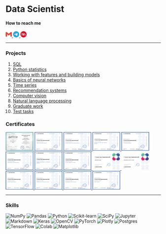 # Data Scientist

#### How to reach me
<p>
  <a href="http://berezovsky.stanislav@gmail.com">
    <img src="Images/gmail-color.svg" width="20" height="20" alt="Gmail">
  </a>
  <a href="https://t.me/bonkers_laziest_savvy">
    <img src="Images/telegram-color.svg" width="20" height="20" alt="Telegram">
  </a>
  <a href="https://hh.ru/">
    <img src="Images/hh-color.png" width="20" height="20" alt="HH">
  </a>
</p>

---
<!--
### Education
[<img src='https://cdn.jsdelivr.net/npm/simple-icons@3.0.1/icons/github.svg' alt='github' height='40'>](https://github.com/bersv) 
### Work expirience-->

### Projects
1. [SQL](https://github.com/bersv/bersv.github.io/tree/main/Projects/01_SQL)
2. [Python statistics](https://github.com/bersv/bersv.github.io/tree/main/Projects/02_Python_statistics)
3. [Working with features and building models](https://github.com/bersv/bersv.github.io/tree/main/Projects/03_Working_with_features_and_building_models)
4. [Basics of neural networks](https://github.com/bersv/bersv.github.io/tree/main/Projects/04_Basics_of_neural_networks/Introduction_to_Convolutional_NNs)
5. [Time series](https://github.com/bersv/bersv.github.io/tree/main/Projects/05_Time_series)
6. [Recommendation systems](https://github.com/bersv/bersv.github.io/tree/main/Projects/06_Recommendation_systems)
7. [Computer vision](https://github.com/bersv/bersv.github.io/tree/main/Projects/07_Computer_vision)
8. [Natural language processing](https://github.com/bersv/bersv.github.io/tree/main/Projects/08_Natural_language_processing)
9. [Graduate work](https://github.com/bersv/bersv.github.io/tree/main/Projects/09_Graduate_work)
10. [Test tasks](https://github.com/bersv/bersv.github.io/tree/main/Projects/10_Test_tasks)

### Certificates
<!--лнррдуулнг
-->

<!--
<html lang="en">
<head>
<meta charset="UTF-8">
<title>Image Hover Effect</title>
<style>
  .hover-zoom img {
    transition: transform 0.5s; /* Анимация плавного увеличения */
  }
  .hover-zoom img:hover {
    transform: scale(5); /* Увеличение в 2 раза */
  }
</style>
</head>
<body>
  <div class="hover-zoom">
    <a href="Certificates/01_SQL.pdf">
      <img src="Certificates/01_SQL.png" width="90" height="60">
    </a>
    <a href="Certificates/02_Python_basics.pdf">
      <img src="Certificates/02_Python_basics.png" width="90" height="60">
    </a>
    <a href="Certificates/03_Python_libraries_for_data_analysis.pdf">
      <img src="Certificates/03_Python_libraries_for_data_analysis.png" width="90" height="60">
    </a>
    <a href="Certificates/04_Python_statistics.pdf">
      <img src="Certificates/04_Python_statistics.png" width="90" height="60">
    </a>
    <a href="Certificates/05_Mathematics_for_data_science.pdf">
      <img src="Certificates/05_Mathematics_for_data_science.png" width="90" height="60">
    </a>
    <a href="Certificates/06_Working_with_features_and_building_models.pdf">
      <img src="Certificates/06_Working_with_features_and_building_models.png" width="90" height="60">
    </a>
    <a href="Certificates/07_Basics_of_neural_networks.pdf">
      <img src="Certificates/07_Basics_of_neural_networks.png" width="90" height="60">
    </a>
    <a href="Certificates/08_Time_series.pdf">
      <img src="Certificates/08_Time_series.png" width="90" height="60">
    </a>
    <a href="Certificates/09_Recommendation_systems.pdf">
      <img src="Certificates/09_Recommendation_systems.png" width="90" height="60">
    </a>
    <a href="Certificates/10_Computer_vision.pdf">
      <img src="Certificates/10_Computer_vision.png" width="90" height="60">
    </a>
    <a href="Certificates/11_Natural_language_processing.pdf">
      <img src="Certificates/11_Natural_language_processing.png" width="90" height="60">
    </a>
    <a href="Certificates/12_Data_project_management.pdf">
      <img src="Certificates/12_Data_project_management.png" width="90" height="60">
    </a>
    <a href="Certificates/13_Data_scientist.pdf">
      <img src="Certificates/13_Data_scientist.png" width="90" height="60">
    </a>
  </div>
</body>
</html>

1. [SQL](Certificates/01_SQL.pdf)
2. [Python basics](Certificates/02_Python_basics.pdf)
3. [Python libraries for data analysis](Certificates/03_Python_libraries_for_data_analysis.pdf)
4. [Python statistics](Certificates/04_Python_statistics.pdf)
5. [Mathematics for data science](Certificates/05_Mathematics_for_data_science.pdf)
6. [Working with features and building models](Certificates/06_Working_with_features_and_building_models.pdf)
7. [Basics of neural networks](Certificates/07_Basics_of_neural_networks.pdf)
8. [Time series](Certificates/08_Time_series.pdf)
9. [Recommendation systems](Certificates/09_Recommendation_systems.pdf)
10. [Computer vision](Certificates/10_Computer_vision.pdf)
11. [Natural language processing](Certificates/11_Natural_language_processing.pdf)
12. [Data project management](Certificates/12_Data_project_management.pdf)
13. [Data scientist](Certificates/13_Data_scientist.pdf)-->

<div>
  <a href="Certificates/14_DS_diploma.jpg">
    <img src="Certificates/14_DS_diploma.jpg" width="90" height="60">
  </a>
  <a href="Certificates/01_SQL.pdf">
    <img src="Certificates/01_SQL.png" width="90" height="60">
  </a>
  <a href="Certificates/02_Python_basics.pdf">
    <img src="Certificates/02_Python_basics.png" width="90" height="60">
  </a>
  <a href="Certificates/03_Python_libraries_for_data_analysis.pdf">
    <img src="Certificates/03_Python_libraries_for_data_analysis.png" width="90" height="60">
  </a>
  <a href="Certificates/04_Python_statistics.pdf">
    <img src="Certificates/04_Python_statistics.png" width="90" height="60">
  </a>
  <a href="Certificates/05_Mathematics_for_data_science.pdf">
    <img src="Certificates/05_Mathematics_for_data_science.png" width="90" height="60">
  </a>
  <a href="Certificates/06_Working_with_features_and_building_models.pdf">
    <img src="Certificates/06_Working_with_features_and_building_models.png" width="90" height="60">
  </a>
  <a href="Certificates/07_Basics_of_neural_networks.pdf">
    <img src="Certificates/07_Basics_of_neural_networks.png" width="90" height="60">
  </a>
  <a href="Certificates/08_Time_series.pdf">
    <img src="Certificates/08_Time_series.png" width="90" height="60">
  </a>
  <a href="Certificates/09_Recommendation_systems.pdf">
    <img src="Certificates/09_Recommendation_systems.png" width="90" height="60">
  </a>
  <a href="Certificates/10_Computer_vision.pdf">
    <img src="Certificates/10_Computer_vision.png" width="90" height="60">
  </a>
  <a href="Certificates/11_Natural_language_processing.pdf">
    <img src="Certificates/11_Natural_language_processing.png" width="90" height="60">
  </a>
  <a href="Certificates/12_Data_project_management.pdf">
    <img src="Certificates/12_Data_project_management.png" width="90" height="60">
  </a>
  <a href="Certificates/13_Data_scientist.pdf">
    <img src="Certificates/13_Data_scientist.png" width="90" height="60">
  </a>
</div>


---

### Skills

![NumPy](https://img.shields.io/badge/numpy-%23013243.svg?style=flat-square&logo=numpy&logoColor=white)
![Pandas](https://img.shields.io/badge/Pandas-2C2D72?style=flat-square&logo=pandas&logoColor=white)
![Python](https://img.shields.io/badge/Python-14354C?style=flat-square&logo=python&logoColor=white)
![Scikit-learn](https://img.shields.io/badge/scikit_learn-F7931E?style=flat-square&logo=scikit-learn&logoColor=white)
![SciPy](https://img.shields.io/badge/SciPy-654FF0?style=flat-square&logo=SciPy&logoColor=white)
![Jupyter](https://img.shields.io/badge/Jupyter-F37626.svg?style=flat-square&logo=Jupyter&logoColor=white)
![Markdown](https://img.shields.io/badge/Markdown-000000?style=flat-square&logo=markdown&logoColor=white)
![Keras](https://img.shields.io/badge/Keras-FF0000?style=flat-square&logo=keras&logoColor=white)
![OpenCV](https://img.shields.io/badge/OpenCV-5C3EE8?style=flat-square&logo=opencv&logoColor=white)
![PyTorch](https://img.shields.io/badge/PyTorch-EE4C2C?style=flat-square&logo=pytorch&logoColor=white)
![Plotly](https://img.shields.io/badge/Plotly-%233F4F75.svg?style=flat-square&logo=plotly&logoColor=white)
![Postgres](https://img.shields.io/badge/postgres-%23316192.svg?style=flat-square&logo=postgresql&logoColor=white)
![TensorFlow](https://img.shields.io/badge/TensorFlow-%23FF6F00.svg?style=flat-square&logo=TensorFlow&logoColor=white)
![Colab](https://img.shields.io/badge/Colab-F9AB00?style=flat-square&logo=googlecolab&color=525252)
![Matplotlib](https://img.shields.io/badge/Matplotlib-%23013243.svg?style=flat-square&logo=Matplotlib&logoColor=white)



<!--
![Plotly](https://img.shields.io/badge/Plotly-239120?style=for-the-badge&logo=plotly&logoColor=white) 
![Numpy](https://img.shields.io/badge/Numpy-777BB4?style=for-the-badge&logo=numpy&logoColor=white)
![Python](https://img.shields.io/badge/Python-FFD43B?style=for-the-badge&logo=python&logoColor=blue)
![Python](https://img.shields.io/badge/python-3670A0?style=for-the-badge&logo=python&logoColor=ffdd54)

![Telegram](https://img.shields.io/badge/Telegram-2CA5E0?style=for-the-badge&logo=telegram&logoColor=white)
![Gmail](https://img.shields.io/badge/Gmail-D14836?style=for-the-badge&logo=gmail&logoColor=white)
![GitHub](https://img.shields.io/badge/github-%23121011.svg?style=for-the-badge&logo=github&logoColor=white)

<p>
  <a href="Certificates/01_SQL.pdf">
    <img src="Certificates/01_SQL.png" width="135" height="90" alt="SQL">
  </a>
</p>
-->

<!--

<a href="https://pytorch.org/" rel="nofollow"> <img src="https://camo.githubusercontent.com/1e72f25c526d43089e8363a10ac4d99eb6e1cf613652c659d77bcdeeda657356/68747470733a2f2f7777772e766563746f726c6f676f2e7a6f6e652f6c6f676f732f7079746f7263682f7079746f7263682d69636f6e2e737667" alt="pytorch" width="40" height="40" data-canonical-src="https://www.vectorlogo.zone/logos/pytorch/pytorch-icon.svg" style="max-width: 100%;"> </a>


![pytorch](https://www.vectorlogo.zone/logos/pytorch/pytorch-icon.svg)
https://www.vectorlogo.zone/logos/python/python-icon.svg

<p align="left" dir="auto"> 
  <a href="https://www.mysql.com/" rel="nofollow">
    <img src="https://raw.githubusercontent.com/devicons/devicon/master/icons/mysql/mysql-original-wordmark.svg" alt="mysql" width="40" height="40" style="max-width: 100%;">
  </a>
  <a href="https://pandas.pydata.org/" rel="nofollow"> 
    <img src="https://raw.githubusercontent.com/devicons/devicon/2ae2a900d2f041da66e950e4d48052658d850630/icons/pandas/pandas-original.svg" alt="pandas" width="40" height="40" style="max-width: 100%;">
  </a>
  <a href="https://www.python.org/" rel="nofollow">
    <img src="https://raw.githubusercontent.com/devicons/devicon/master/icons/python/python-original.svg" alt="python" width="40" height="40" style="max-width: 100%;">
  </a>
  <a href="https://pytorch.org/" rel="nofollow"> 
    <img
src="https://www.vectorlogo.zone/logos/pytorch/pytorch-icon.svg" alt="pytorch" width="40" height="40" style="max-width: 100%;">
  </a>
  <a href="https://scikit-learn.org/" rel="nofollow">
    <img src="https://camo.githubusercontent.com/4592b4c82382213c9b29aec5d01698ae1a6f2121747bbeb649e1ec56263f6921/68747470733a2f2f75706c6f61642e77696b696d656469612e6f72672f77696b6970656469612f636f6d6d6f6e732f302f30352f5363696b69745f6c6561726e5f6c6f676f5f736d616c6c2e737667" alt="scikit_learn" width="40" height="40" data-canonical-src="https://upload.wikimedia.org/wikipedia/commons/0/05/Scikit_learn_logo_small.svg" style="max-width: 100%;">
  </a>
  <a href="https://seaborn.pydata.org/" rel="nofollow"> 
    <img src="https://camo.githubusercontent.com/9fd2f327a5cbb4cc78b8d2ec991eba5b1fd1f9bf06a3f52904da58e6ff18361e/68747470733a2f2f736561626f726e2e7079646174612e6f72672f5f696d616765732f6c6f676f2d6d61726b2d6c6967687462672e737667" alt="seaborn" width="40" height="40" data-canonical-src="https://seaborn.pydata.org/_images/logo-mark-lightbg.svg" style="max-width: 100%;">
  </a>
  <a href="https://www.tensorflow.org/" rel="nofollow">
    <img src="https://camo.githubusercontent.com/008f20e996511a8c19cea632dccfb69bd00613935b3fea3b36ce75c486713573/68747470733a2f2f7777772e766563746f726c6f676f2e7a6f6e652f6c6f676f732f74656e736f72666c6f772f74656e736f72666c6f772d69636f6e2e737667" alt="tensorflow" width="40" height="40" data-canonical-src="https://www.vectorlogo.zone/logos/tensorflow/tensorflow-icon.svg" style="max-width: 100%;">
  </a>
</p>
-->
